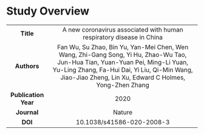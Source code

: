 # Study Overview

|        |        |
|:------:|:------:|
| **Title** | A new coronavirus associated with human respiratory disease in China |
| **Authors** | Fan Wu, Su Zhao, Bin Yu, Yan-Mei Chen, Wen Wang, Zhi-Gang Song, Yi Hu, Zhao-Wu Tao, Jun-Hua Tian, Yuan-Yuan Pei, Ming-Li Yuan, Yu-Ling Zhang, Fa-Hui Dai, Yi Liu, Qi-Min Wang, Jiao-Jiao Zheng, Lin Xu, Edward C Holmes, Yong-Zhen Zhang |
| **Publication Year** | 2020 |
| **Journal** | Nature |
| **DOI** | 10.1038/s41586-020-2008-3 |
